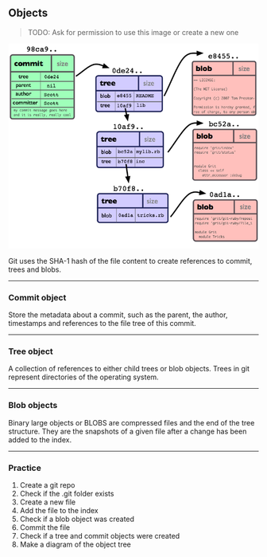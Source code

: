## Objects

> TODO: Ask for permission to use this image or create a new one

![Git Objects](../Assets/images/git-objects-model.png)

Git uses the SHA-1 hash of the file content to create references to commit, 
trees and blobs.

-------------------------------------------------------------------------------
### Commit object

Store the metadata about a commit, such as the parent, the author, timestamps
and references to the file tree of this commit.

-------------------------------------------------------------------------------
### Tree object

A collection of references to either child trees or blob objects. Trees in 
git represent directories of the operating system.

-------------------------------------------------------------------------------
### Blob objects

Binary large objects or BLOBS are compressed files and the end of the tree
structure. They are the snapshots of a given file after a change has been 
added to the index.

-------------------------------------------------------------------------------
### Practice

1. Create a git repo
2. Check if the .git folder exists
3. Create a new file
4. Add the file to the index
5. Check if a blob object was created
6. Commit the file
7. Check if a tree and commit objects were created
8. Make a diagram of the object tree
